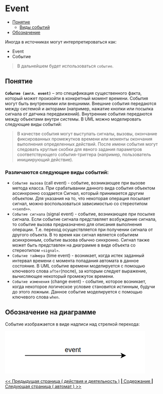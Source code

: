 # Event

- [Понятие](#понятие)<br/>
  - [Виды событий](#различаются-следующие-виды-событий)
- [Обозначение](#обозначение-на-диаграмме)<br/>

Иногда в источниках могут интерпретироваться как:

- Event
- Событие

> В дальнейшем будет использоваться `событие`.

## Понятие

**`Событие (англ. event)`** – это спецификация существенного факта, который может произойти в конкретный момент времени. События могут быть внутренними или внешними. Внешние события передаются между системой и акторами (например, нажатие кнопки или посылка сигнала от датчика передвижений). Внутренние события передаются между объектами внутри системы. В UML можно моделировать следующие виды событий:

> В качестве события могут выступать сигналы, вызовы, окончание фиксированных промежутков времени или моменты окончания выполнения определенных действий. После имени события могут следовать круглые скобки для явного задания параметров соответствующего события-триггера (например, пользователь инициирующий действие).

### Различаются следующие виды событий:

- `Событие вызова` (call event) - событие, возникающее при вызове метода класса. При срабатывании данного вида события объектом ассинхронно создается Сигнал, который принимается другим объектом. Для указания на то, что некоторая операция посылает сигнал, можно воспользоваться зависимостью со стереотипом `<<send>>`.
- `Событие сигнала` (signal event) - событие, возникающее при посылке сигнала. Если событие сигнала представляет возбуждение сигнала, то событие вызова предназначено для описания выполнения операции. Т.е. переход осуществляется при получении сигнала от другого объекта. В то время как сигнал является событием асинхронным, событие вызова обычно синхронно. Сигнал также может быть представлен на диаграмме в виде объекта со стереотипом `«signal»`.
- `Событие таймера` (time event) - возникает, когда истек заданный интервал времени с момента попадания автомата в данное состояние. В UML событие времени моделируется с помощью ключевого слова `after`(после), за которым следует выражение, вычисляющее некоторый промежуток времени.
- `Событие изменения` (change event) - событие, которое возникает, когда некоторое логическое условие становится истинным, будучи до этого ложным. Данное событие моделируется с помощью ключевого слова `when`.

## Обозначение на диаграмме

Событие изображается в виде надписи над стрелкой перехода:

![](/assets/diagram-state/transition.png)

[<< Предыдущая страница ( действия и деятельность )](./action-and-activity.md)
[**|** Содержание **|**](./README.md)
[Следующая страница ( автомат ) >>](./state-machine.md)
